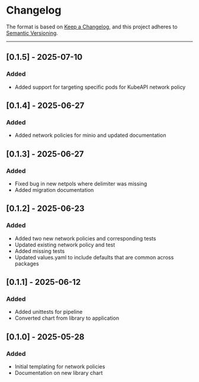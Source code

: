 # Changelog

The format is based on [Keep a Changelog](https://keepachangelog.com/en/1.0.0/), and this project adheres to [Semantic Versioning](https://semver.org/spec/v2.0.0.html).

---
## [0.1.5] - 2025-07-10

### Added

- Added support for targeting specific pods for KubeAPI network policy

## [0.1.4] - 2025-06-27

### Added

- Added network policies for minio and updated documentation

## [0.1.3] - 2025-06-27

### Added

- Fixed bug in new netpols where delimiter was missing
- Added migration documentation

## [0.1.2] - 2025-06-23

### Added

- Added two new network policies and corresponding tests
- Updated existing network policy and test
- Added missing tests
- Updated values.yaml to include defaults that are common across packages

## [0.1.1] - 2025-06-12

### Added

- Added unittests for pipeline
- Converted chart from library to application

## [0.1.0] - 2025-05-28

### Added

- Initial templating for network policies
- Documentation on new library chart
